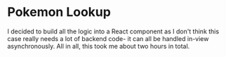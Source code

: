 # Pokemon Lookup

I decided to build all the logic into a React component
as I don't think this case really needs a lot of backend code- it can all be handled in-view 
asynchronously. All in all, this took me about two hours in total.
